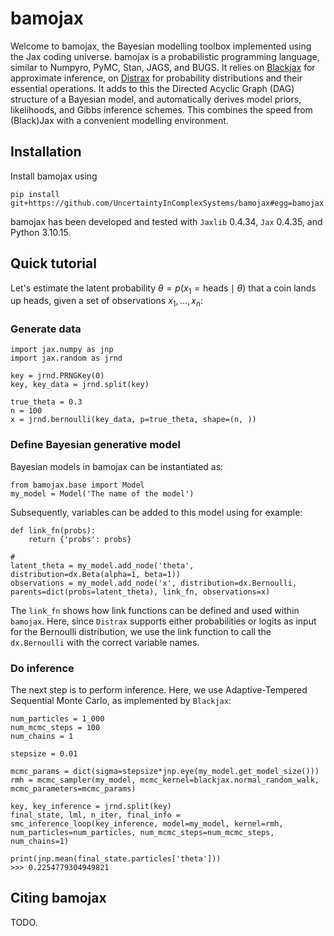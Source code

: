 # bamojax

Welcome to bamojax, the Bayesian modelling toolbox implemented using the Jax coding universe. bamojax is a probabilistic programming language, similar to Numpyro, PyMC, Stan, JAGS, and BUGS. It relies on [Blackjax](https://blackjax-devs.github.io/blackjax/) for approximate inference, on [Distrax](https://github.com/google-deepmind/distrax) for probability distributions and their essential operations. It adds to this the Directed Acyclic Graph (DAG) structure of a Bayesian model, and automatically derives model priors, likelihoods, and Gibbs inference schemes. This combines the speed from (Black)Jax with a convenient modelling environment.

## Installation

Install bamojax using 

```
pip install git+https://github.com/UncertaintyInComplexSystems/bamojax#egg=bamojax
```

bamojax has been developed and tested with `Jaxlib` 0.4.34, `Jax` 0.4.35, and Python 3.10.15. 

## Quick tutorial

Let's estimate the latent probability $\theta=p(x_1=\text{heads} \mid \theta)$ that a coin lands up heads, given a set of observations $x_1, \ldots, x_n$:

### Generate data
``` 
import jax.numpy as jnp
import jax.random as jrnd

key = jrnd.PRNGKey(0)
key, key_data = jrnd.split(key)

true_theta = 0.3
n = 100
x = jrnd.bernoulli(key_data, p=true_theta, shape=(n, ))
```

### Define Bayesian generative model

Bayesian models in bamojax can be instantiated as:

```
from bamojax.base import Model
my_model = Model('The name of the model')
``` 

Subsequently, variables can be added to this model using for example:

```
def link_fn(probs):
    return {'probs': probs}

#
latent_theta = my_model.add_node('theta', distribution=dx.Beta(alpha=1, beta=1))
observations = my_model.add_node('x', distribution=dx.Bernoulli, parents=dict(probs=latent_theta), link_fn, observations=x)
```

The `link_fn` shows how link functions can be defined and used within `bamojax`. Here, since `Distrax` supports either probabilities or logits as input for the Bernoulli distribution, we use the link function to call the `dx.Bernoulli` with the correct variable names.

### Do inference

The next step is to perform inference. Here, we use Adaptive-Tempered Sequential Monte Carlo, as implemented by `Blackjax`:

```
num_particles = 1_000
num_mcmc_steps = 100
num_chains = 1

stepsize = 0.01

mcmc_params = dict(sigma=stepsize*jnp.eye(my_model.get_model_size()))
rmh = mcmc_sampler(my_model, mcmc_kernel=blackjax.normal_random_walk, mcmc_parameters=mcmc_params)

key, key_inference = jrnd.split(key)
final_state, lml, n_iter, final_info = smc_inference_loop(key_inference, model=my_model, kernel=rmh, num_particles=num_particles, num_mcmc_steps=num_mcmc_steps, num_chains=1)

print(jnp.mean(final_state.particles['theta']))
>>> 0.2254779304949821
```

## Citing bamojax

TODO.
